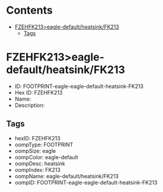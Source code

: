 



Contents
========

* [FZEHFK213>eagle-default/heatsink/FK213](#fzehfk213eagle-defaultheatsinkfk213)
	* [Tags](#tags)

# FZEHFK213>eagle-default/heatsink/FK213

- ID: FOOTPRINT-eagle-eagle-default-heatsink-FK213
- Hex ID: FZEHFK213
- Name: 
- Description: 

## Tags

- hexID: FZEHFK213
- oompType: FOOTPRINT
- oompSize: eagle
- oompColor: eagle-default
- oompDesc: heatsink
- oompIndex: FK213
- oompName: eagle-default/heatsink/FK213
- oompID: FOOTPRINT-eagle-eagle-default-heatsink-FK213
